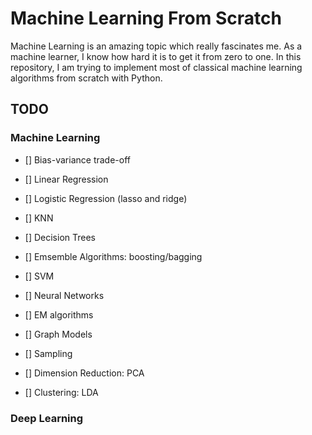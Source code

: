 # Machine Learning From Scratch
Machine Learning is an amazing topic which really fascinates me. As a machine learner, I know how hard it is to get it from zero to one. In this repository, I am trying to implement most of classical machine learning algorithms from scratch with Python. 

## TODO

### Machine Learning

- [] Bias-variance trade-off

- [] Linear Regression

- [] Logistic Regression (lasso and ridge)

- [] KNN

- [] Decision Trees

- [] Emsemble Algorithms: boosting/bagging

- [] SVM

- [] Neural Networks

- [] EM algorithms

- [] Graph Models

- [] Sampling

- [] Dimension Reduction: PCA

- [] Clustering: LDA

### Deep Learning

